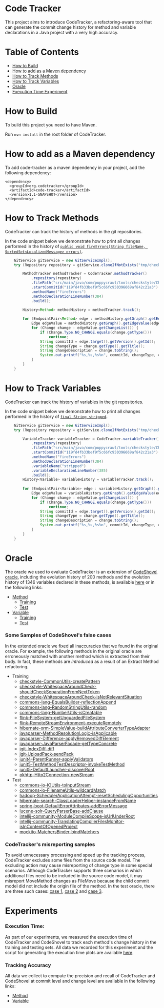 <h1>Code Tracker</h1>

This project aims to introduce CodeTracker, a refactoring-aware tool that can generate the commit change history for method and variable declarations in a Java project with a very high accuracy.

# Table of Contents

  * [How to Build](#how-to-build)
  * [How to add as a Maven dependency](#how-to-add-as-a-maven-dependency)
  * [How to Track Methods](#how-to-track-methods)
  * [How to Track Variables](#how-to-track-variables)
  * [Oracle](#oracle)
  * [Execution Time Experiment](#execution-time-experiment)


# How to Build
To build this project you need to have Maven.

Run `mvn install` in the root folder of CodeTracker.

# How to add as a Maven dependency

To add code-tracker as a maven dependency in your project, add the following dependency:

    <dependency>
      <groupId>org.codetracker</groupId>
      <artifactId>code-tracker</artifactId>
      <version>1.1-SNAPSHOT</version>
    </dependency>

# How to Track Methods
CodeTracker can track the history of methods in the git repositories.

In the code snippet below we demonstrate how to print all changes performed in the history of [`public void fireErrors(String fileName, SortedSet<LocalizedMessage> errors)`](https://github.com/checkstyle/checkstyle/blob/119fd4fb33bef9f5c66fc950396669af842c21a3/src/main/java/com/puppycrawl/tools/checkstyle/Checker.java#L384).

```java
    GitService gitService = new GitServiceImpl();
    try (Repository repository = gitService.cloneIfNotExists("tmp/checkstyle", "https://github.com/checkstyle/checkstyle.git")){

        MethodTracker methodTracker = CodeTracker.methodTracker()
            .repository(repository)
            .filePath("src/main/java/com/puppycrawl/tools/checkstyle/Checker.java")
            .startCommitId("119fd4fb33bef9f5c66fc950396669af842c21a3")
            .methodName("fireErrors")
            .methodDeclarationLineNumber(384)
            .build();
     
        History<Method> methodHistory = methodTracker.track();

        for (EndpointPair<Method> edge : methodHistory.getGraph().getEdges()) {
            Edge edgeValue = methodHistory.getGraph().getEdgeValue(edge).get();
            for (Change change : edgeValue.getChangeList()) {
                if (Change.Type.NO_CHANGE.equals(change.getType()))
                    continue;
                String commitId = edge.target().getVersion().getId();
                String changeType = change.getType().getTitle();
                String changeDescription = change.toString();
                System.out.printf("%s,%s,%s%n", commitId, changeType, change);
            }
        }
    }
```

# How to Track Variables
CodeTracker can track the history of variables in the git repositories.

In the code snippet below we demonstrate how to print all changes performed in the history of [`final String stripped`](https://github.com/checkstyle/checkstyle/blob/119fd4fb33bef9f5c66fc950396669af842c21a3/src/main/java/com/puppycrawl/tools/checkstyle/Checker.java#L385).

```java
    GitService gitService = new GitServiceImpl();
    try (Repository repository = gitService.cloneIfNotExists("tmp/checkstyle", "https://github.com/checkstyle/checkstyle.git")){

        VariableTracker variableTracker = CodeTracker.variableTracker()
            .repository(repository)
            .filePath("src/main/java/com/puppycrawl/tools/checkstyle/Checker.java")
            .startCommitId("119fd4fb33bef9f5c66fc950396669af842c21a3")
            .methodName("fireErrors")
            .methodDeclarationLineNumber(384)
            .variableName("stripped")
            .variableDeclarationLineNumber(385)
            .build();
        History<Variable> variableHistory = variableTracker.track();
     
        for (EndpointPair<Variable> edge : variableHistory.getGraph().getEdges()) {
            Edge edgeValue = variableHistory.getGraph().getEdgeValue(edge).get();
            for (Change change : edgeValue.getChangeList()) {
                if (Change.Type.NO_CHANGE.equals(change.getType()))
                    continue;
                String commitId = edge.target().getVersion().getId();
                String changeType = change.getType().getTitle();
                String changeDescription = change.toString();
                System.out.printf("%s,%s,%s%n", commitId, changeType, change);
            }
        }
    }
```

# Oracle
The oracle we used to evaluate CodeTracker is an extension of [CodeShovel oracle](https://github.com/ataraxie/codeshovel/tree/master/src/test/resources/oracles/java), including the evolution history of 200 methods and the evolution history of 1346 variables declared in these methods, is available [here](https://drive.google.com/file/d/1l7VwdIE85Bh6zGpLSiavhmZxhdqtL4NI/view?usp=sharing) or in the following links:
* [Method](https://github.com/jodavimehran/code-tracker/tree/master/src/main/resources/oracle/method)
  * [Training](https://github.com/jodavimehran/code-tracker/tree/master/src/main/resources/oracle/method/training)
  * [Test](https://github.com/jodavimehran/code-tracker/tree/master/src/main/resources/oracle/method/test)
* [Variable](https://github.com/jodavimehran/code-tracker/tree/master/src/main/resources/oracle/variable)
  * [Training](https://github.com/jodavimehran/code-tracker/tree/master/src/main/resources/oracle/variable/training)
  * [Test](https://github.com/jodavimehran/code-tracker/tree/master/src/main/resources/oracle/variable/test)

### Some Samples of CodeShovel's false cases
In the extended oracle we fixed all inaccuracies that we found in the original oracle. For example, the following methods in the original oracle are erroneously matched with another method which is extracted from their body. In fact, these methods are *introduced* as a result of an Extract Method refactoring.
* Training
  * [checkstyle-CommonUtils-createPattern](https://github.com/jodavimehran/code-tracker/tree/master/src/main/resources/history/method/oracle/training/checkstyle-CommonUtils-createPattern.json)
  * [checkstyle-WhitespaceAroundCheck-shouldCheckSeparationFromNextToken](https://github.com/jodavimehran/code-tracker/tree/master/src/main/resources/history/method/oracle/training/checkstyle-WhitespaceAroundCheck-shouldCheckSeparationFromNextToken.json)
  * [checkstyle-WhitespaceAroundCheck-isNotRelevantSituation](https://github.com/jodavimehran/code-tracker/tree/master/src/main/resources/history/method/oracle/training/checkstyle-WhitespaceAroundCheck-isNotRelevantSituation.json)
  * [commons-lang-EqualsBuilder-reflectionAppend](https://github.com/jodavimehran/code-tracker/tree/master/src/main/resources/history/method/oracle/training/commons-lang-EqualsBuilder-reflectionAppend.json)
  * [commons-lang-RandomStringUtils-random](https://github.com/jodavimehran/code-tracker/tree/master/src/main/resources/history/method/oracle/training/commons-lang-RandomStringUtils-random.json)
  * [commons-lang-NumberUtils-isCreatable](https://github.com/jodavimehran/code-tracker/tree/master/src/main/resources/history/method/oracle/training/commons-lang-NumberUtils-isCreatable.json)
  * [flink-FileSystem-getUnguardedFileSystem](https://github.com/jodavimehran/code-tracker/tree/master/src/main/resources/history/method/oracle/training/flink-FileSystem-getUnguardedFileSystem.json)
  * [flink-RemoteStreamEnvironment-executeRemotely](https://github.com/jodavimehran/code-tracker/tree/master/src/main/resources/history/method/oracle/training/flink-RemoteStreamEnvironment-executeRemotely.json)
  * [hibernate-orm-SimpleValue-buildAttributeConverterTypeAdapter](https://github.com/jodavimehran/code-tracker/tree/master/src/main/resources/history/method/oracle/training/hibernate-orm-SimpleValue-buildAttributeConverterTypeAdapter.json)
  * [javaparser-MethodResolutionLogic-isApplicable](https://github.com/jodavimehran/code-tracker/tree/master/src/main/resources/history/method/oracle/training/javaparser-MethodResolutionLogic-isApplicable.json)
  * [javaparser-Difference-applyRemovedDiffElement](https://github.com/jodavimehran/code-tracker/tree/master/src/main/resources/history/method/oracle/training/javaparser-Difference-applyRemovedDiffElement.json)
  * [javaparser-JavaParserFacade-getTypeConcrete](https://github.com/jodavimehran/code-tracker/tree/master/src/main/resources/history/method/oracle/training/javaparser-JavaParserFacade-getTypeConcrete.json)
  * [jgit-IndexDiff-diff](https://github.com/jodavimehran/code-tracker/tree/master/src/main/resources/history/method/oracle/training/jgit-IndexDiff-diff.json)
  * [jgit-UploadPack-sendPack](https://github.com/jodavimehran/code-tracker/tree/master/src/main/resources/history/method/oracle/training/jgit-UploadPack-sendPack.json)
  * [junit4-ParentRunner-applyValidators](https://github.com/jodavimehran/code-tracker/tree/master/src/main/resources/history/method/oracle/training/junit4-ParentRunner-applyValidators.json)
  * [junit5-TestMethodTestDescriptor-invokeTestMethod](https://github.com/jodavimehran/code-tracker/tree/master/src/main/resources/history/method/oracle/training/junit5-TestMethodTestDescriptor-invokeTestMethod.json)
  * [junit5-DefaultLauncher-discoverRoot](https://github.com/jodavimehran/code-tracker/tree/master/src/main/resources/history/method/oracle/training/junit5-DefaultLauncher-discoverRoot.json)
  * [okhttp-Http2Connection-newStream](https://github.com/jodavimehran/code-tracker/tree/master/src/main/resources/history/method/oracle/training/okhttp-Http2Connection-newStream.json)
* Test
  * [commons-io-IOUtils-toInputStream](https://github.com/jodavimehran/code-tracker/tree/master/src/main/resources/history/method/oracle/test/commons-io-IOUtils-toInputStream.json)
  * [commons-io-FilenameUtils-wildcardMatch](https://github.com/jodavimehran/code-tracker/tree/master/src/main/resources/history/method/oracle/test/commons-io-FilenameUtils-wildcardMatch.json)
  * [hadoop-SchedulerApplicationAttempt-resetSchedulingOpportunities](https://github.com/jodavimehran/code-tracker/tree/master/src/main/resources/history/method/oracle/test/hadoop-SchedulerApplicationAttempt-resetSchedulingOpportunities.json)
  * [hibernate-search-ClassLoaderHelper-instanceFromName](https://github.com/jodavimehran/code-tracker/tree/master/src/main/resources/history/method/oracle/test/hibernate-search-ClassLoaderHelper-instanceFromName.json)
  * [spring-boot-DefaultErrorAttributes-addErrorMessage](https://github.com/jodavimehran/code-tracker/tree/master/src/main/resources/history/method/oracle/test/spring-boot-DefaultErrorAttributes-addErrorMessage.json)
  * [lucene-solr-QueryParserBase-addClause](https://github.com/jodavimehran/code-tracker/tree/master/src/main/resources/history/method/oracle/test/lucene-solr-QueryParserBase-addClause.json)
  * [intellij-community-ModuleCompileScope-isUrlUnderRoot](https://github.com/jodavimehran/code-tracker/tree/master/src/main/resources/history/method/oracle/test/intellij-community-ModuleCompileScope-isUrlUnderRoot.json)
  * [intellij-community-TranslatingCompilerFilesMonitor-isInContentOfOpenedProject](https://github.com/jodavimehran/code-tracker/tree/master/src/main/resources/history/method/oracle/test/intellij-community-TranslatingCompilerFilesMonitor-isInContentOfOpenedProject.json)
  * [mockito-MatchersBinder-bindMatchers](https://github.com/jodavimehran/code-tracker/tree/master/src/main/resources/history/method/oracle/test/mockito-MatchersBinder-bindMatchers.json)

### CodeTracker's misreporting samples
To avoid unnecessary processing and speed up the tracking process, CodeTracker excludes some files from the source code model. The excluding action may cause misreporting of change type in some special scenarios. Although CodeTracker supports three scenarios in which additional files need to be included in the source code model, it may misreport MoveMethod changes as FileMove because the child commit model did not include the origin file of the method. In the test oracle, there are three such cases: [case 1](https://github.com/jodavimehran/code-tracker/blob/master/src/main/resources/history/method/oracle/test/hadoop-SchedulerApplicationAttempt-resetSchedulingOpportunities.json), [case 2](https://github.com/jodavimehran/code-tracker/blob/master/src/main/resources/history/method/oracle/test/mockito-AdditionalMatchers-geq.json) and [case 3](https://github.com/jodavimehran/code-tracker/blob/master/src/main/resources/history/method/oracle/test/mockito-AdditionalMatchers-gt.json). 

# Experiments
### Execution Time:
  As part of our experiments, we measured the execution time of CodeTracker and CodeShovel to track each method's change history in the training and testing sets. All data we recorded for this experiment and the script for generating the execution time plots are available [here](https://github.com/jodavimehran/code-tracker/tree/master/experiments/execution-time).
### Tracking Accuracy
  All data we collect to compute the precision and recall of CodeTracker and CodeShovel at commit level and change level are available in the following links:
* [Method](https://github.com/jodavimehran/code-tracker/tree/master/experiments/tracking-accuracy/method)
* [Variable](https://github.com/jodavimehran/code-tracker/tree/master/experiments/tracking-accuracy/variable)
  
